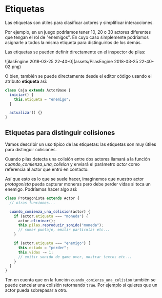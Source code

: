 # Etiquetas

Las etiquetas son útiles para clasificar actores y simplificar interacciones.

Por ejemplo, en un juego podríamos tener 10, 20 o 30 actores diferentes que tengan el rol de "enemigos". En cuyo caso simplemente podríamos asignarle a todos la misma etiqueta para distinguirlos de los demás.

Las etiquetas se pueden definir directamente en el inspector de pilas:

![ilasEngine 2018-03-25 22-40-0](assets/PilasEngine 2018-03-25 22-40-02.png)

O bien, también se puede directamente desde el editor código usando el atributo **etiqueta** así:

```typescript
class Caja extends ActorBase {
  iniciar() {
    this.etiqueta = "enemigo";
  }

  actualizar() {}
}
```

## Etiquetas para distinguir colisiones

Vamos describir un uso típico de las etiquetas: las etiquetas son muy útiles para distinguir colisiones.

Cuando pilas detecta una colisión entre dos actores llamará a la función _cuando_comienza_una_colision_ y enviará el parámetro _actor_ como referencia al actor que entró en contacto.

Así que esto es lo que se suele hacer, imaginemos que nuestro actor _protagonista_ pueda capturar moneras pero debe perder vidas si toca un enemigo. Podríamos hacer algo así:

```typescript
class Protagonista extends Actor {
  // otras funciones...

  cuando_comienza_una_colision(actor) {
    if (actor.etiqueta === "moneda") {
      actor.eliminar();
      this.pilas.reproducir_sonido("moneda");
      // sumar puntaje, emitir particulas etc...
    }

    if (actor.etiqueta === "enemigo") {
      this.estado = "perder";
      this.vidas -= 1;
      // emitir sonido de game over, mostrar textos etc...
    }
  }
}
```

Ten en cuenta que en la función `cuando_comienza_una_colision` también se puede cancelar una colisión retornando `true`. Por ejemplo si quieres que un actor pueda sobrepasar a otro.